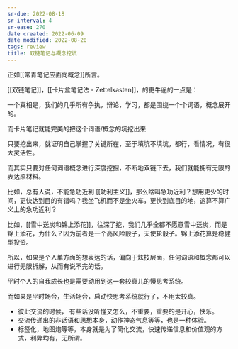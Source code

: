 ```yaml
---
sr-due: 2022-08-18
sr-interval: 4
sr-ease: 270
date created: 2022-06-09
date modified: 2022-08-20
tags: review
title: 双链笔记与概念挖坑
---
```


正如[[常青笔记应面向概念]]所言。

[[双链笔记]]，[[卡片盒笔记法 - Zettelkasten]]，的更牛逼的一点是：

一个真相是，我们的几乎所有争执，辩论，学习，都是围绕一个个词语，概念展开的。

而卡片笔记就能完美的把这个词语/概念的坑挖出来

只要挖出来，就证明自己掌握了关键所在，至于填坑不填坑，都行，看情况，有很大灵活性。

而其实只要对任何词语概念进行深度挖掘，不断地双链下去，我们就能拥有无限的表达原材料。

比如，总有人说，不能急功近利 [[功利主义]]，那么啥叫急功近利？想用更少的时间，更快达到目的有错吗？我坐飞机而不是坐火车，更快到底目的地，这算不算广义上的急功近利？

比如，[[雪中送炭和锦上添花]]，往深了挖，我们几乎全都不愿意雪中送炭，而是锦上添花，为什么？因为前者是一个高风险骰子，天使轮骰子。锦上添花算是稳健型投资。

所以，如果是个人单方面的想表达的话，偏向于炫技层面，任何词语和概念都可以进行无限拆解，从而有说不完的话。

平时个人的自我成长也是需要动用到这一套较真儿的慢思考系统。

而如果是平时场合，生活场合，启动快思考系统就行了，不用太较真。

- 彼此交流的时候， 有些话没听懂又怎么，不重要，重要的是开心，快乐。
- 交流传递出的非话语和思想本身，动作神态气息等等，也是一种体验。
- 标签化，地图炮等等，本身就是为了简化交流，快速传递信息和价值观的方式，利弊均有，无所谓。
